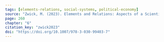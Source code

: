 ```yaml
---
tags: [elements-relations, social-systems, political-economy]
source: "Zwick, M. (2023). Elements and Relations: Aspects of a Scientific Metaphysics (Vol. 35). Springer International Publishing."
page: 260
chapter: "6"
citation_key: "zwick2023"
doi: "https://doi.org/10.1007/978-3-030-99403-7"
---
```


